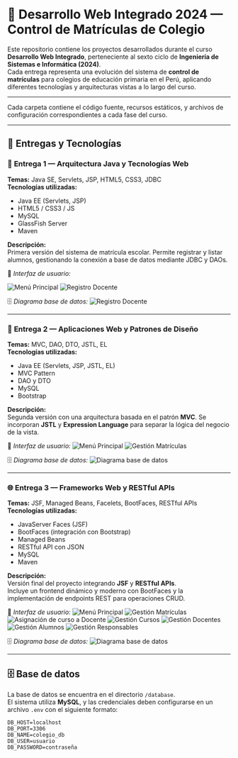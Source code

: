 # 🏫 Desarrollo Web Integrado 2024 — Control de Matrículas de Colegio

Este repositorio contiene los proyectos desarrollados durante el curso **Desarrollo Web Integrado**, perteneciente al sexto ciclo de **Ingeniería de Sistemas e Informática (2024)**.  
Cada entrega representa una evolución del sistema de **control de matrículas** para colegios de educación primaria en el Perú, aplicando diferentes tecnologías y arquitecturas vistas a lo largo del curso.

---


Cada carpeta contiene el código fuente, recursos estáticos, y archivos de configuración correspondientes a cada fase del curso.

---

## 🧩 Entregas y Tecnologías

### 📝 **Entrega 1 — Arquitectura Java y Tecnologías Web**
**Temas:** Java SE, Servlets, JSP, HTML5, CSS3, JDBC  
**Tecnologías utilizadas:**
- Java EE (Servlets, JSP)
- HTML5 / CSS3 / JS
- MySQL
- GlassFish Server
- Maven

**Descripción:**  
Primera versión del sistema de matrícula escolar. Permite registrar y listar alumnos, gestionando la conexión a base de datos mediante JDBC y DAOs.

📸 *Interfaz de usuario:*

![Menú Principal](Entrega1/images/home.png)
![Registro Docente](Entrega1/images/RegDocente.png)

🗄️ *Diagrama base de datos:*
![Registro Docente](Entrega1/images/db.png)

---

### 🧠 **Entrega 2 — Aplicaciones Web y Patrones de Diseño**
**Temas:** MVC, DAO, DTO, JSTL, EL  
**Tecnologías utilizadas:**
- Java EE (Servlets, JSP, JSTL, EL)
- MVC Pattern
- DAO y DTO
- MySQL
- Bootstrap

**Descripción:**  
Segunda versión con una arquitectura basada en el patrón **MVC**. Se incorporan **JSTL** y **Expression Language** para separar la lógica del negocio de la vista.

📸 *Interfaz de usuario:*
![Menú Principal](Entrega2/images/home.png)
![Gestión Matrículas](Entrega2/images/GesMatriculas.png)

🗄️ *Diagrama base de datos:*
![Diagrama base de datos](Entrega2/images/db.png)

---

### 🌐 **Entrega 3 — Frameworks Web y RESTful APIs**
**Temas:** JSF, Managed Beans, Facelets, BootFaces, RESTful APIs  
**Tecnologías utilizadas:**
- JavaServer Faces (JSF)
- BootFaces (integración con Bootstrap)
- Managed Beans
- RESTful API con JSON
- MySQL
- Maven

**Descripción:**  
Versión final del proyecto integrando **JSF** y **RESTful APIs**.  
Incluye un frontend dinámico y moderno con BootFaces y la implementación de endpoints REST para operaciones CRUD.

📸 *Interfaz de usuario:*
![Menú Principal](Entrega3/images/home.png)
![Gestión Matrículas](Entrega3/images/GesMatriculas.png)
![Asignación de curso a Docente](Entrega3/images/AsiCursosDocente.png)
![Gestión Cursos](Entrega3/images/GesCursos.png)
![Gestión Docentes](Entrega3/images/GesDocentes.png)
![Gestión Alumnos](Entrega3/images/GesAlumnos.png)
![Gestión Responsables](Entrega3/images/GesResponsables.png)

🗄️ *Diagrama base de datos:*
![Diagrama base de datos](Entrega3/images/ActualBD.png)

---

## 🗄️ Base de datos

La base de datos se encuentra en el directorio `/database`.  
El sistema utiliza **MySQL**, y las credenciales deben configurarse en un archivo `.env` con el siguiente formato:

```env
DB_HOST=localhost
DB_PORT=3306
DB_NAME=colegio_db
DB_USER=usuario
DB_PASSWORD=contraseña
